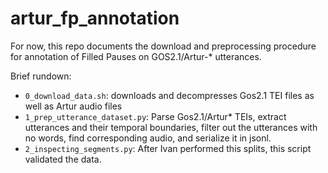 # artur_fp_annotation

For now, this repo documents the download and preprocessing procedure for
annotation of Filled Pauses on GOS2.1/Artur-* utterances.

Brief rundown:
* `0_download_data.sh`: downloads and decompresses Gos2.1 TEI files as well as Artur audio files
* `1_prep_utterance_dataset.py`: Parse Gos2.1/Artur* TEIs, extract utterances and their temporal boundaries,
filter out the utterances with no words, find corresponding audio, and serialize it in jsonl.
* `2_inspecting_segments.py`: After Ivan performed this splits, this script validated the data.

